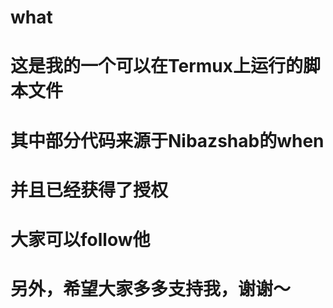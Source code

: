 # what
# 这是我的一个可以在Termux上运行的脚本文件
# 其中部分代码来源于Nibazshab的when
# 并且已经获得了授权
# 大家可以follow他
# 另外，希望大家多多支持我，谢谢～
